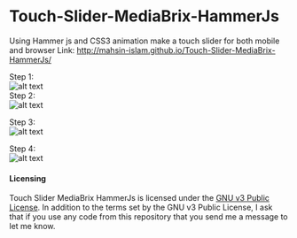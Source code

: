 # Touch-Slider-MediaBrix-HammerJs
Using Hammer js and CSS3 animation make a touch slider for both mobile and browser
Link: http://mahsin-islam.github.io/Touch-Slider-MediaBrix-HammerJs/

Step 1: <br>
![alt text](http://mahsin-islam.github.io/Touch-Slider-MediaBrix-HammerJs/assets/step1.jpg)
<br>
Step 2: <br>
![alt text](http://mahsin-islam.github.io/Touch-Slider-MediaBrix-HammerJs/assets/step2.jpg)
<br>

Step 3: <br>
![alt text](http://mahsin-islam.github.io/Touch-Slider-MediaBrix-HammerJs/assets/step_3.png)
<br>

Step 4: <br>
![alt text](http://mahsin-islam.github.io/Touch-Slider-MediaBrix-HammerJs/assets/step3.jpg)
<br>

#### Licensing
Touch Slider MediaBrix HammerJs is licensed under the [GNU v3 Public License](https://github.com/mahsin-islam/Touch-Slider-MediaBrix-HammerJs/edit/master/LICENSE).
In addition to the terms set by the GNU v3 Public License, I ask that if you use any code from this repository that you send me a message to let me know.
